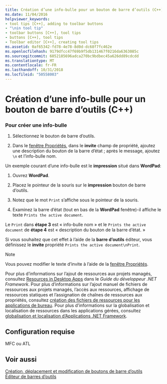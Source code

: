 ```yaml
---
title: Création d’une info-bulle pour un bouton de barre d’outils (C++)
ms.date: 11/04/2016
helpviewer_keywords:
- tool tips [C++], adding to toolbar buttons
- "\nin tool tip"
- toolbar buttons [C++], tool tips
- buttons [C++], tool tips
- Toolbar editor [C++], creating tool tips
ms.assetid: 0af65342-fd78-4e78-8d0d-dc68f7fc462e
ms.openlocfilehash: 9179dfcc47f69b9f5db131467f0216da6363085c
ms.sourcegitcommit: 6052185696adca270bc9bdbec45a626dd89cdcdd
ms.translationtype: MT
ms.contentlocale: fr-FR
ms.lasthandoff: 10/31/2018
ms.locfileid: "50558003"
---
```

# <a name="creating-a-tool-tip-for-a-toolbar-button-c"></a>Création d’une info-bulle pour un bouton de barre d’outils (C++)

### <a name="to-create-a-tool-tip"></a>Pour créer une info-bulle

1. Sélectionnez le bouton de barre d’outils.

2. Dans le [fenêtre Propriétés](/visualstudio/ide/reference/properties-window), dans le **invite** champ de propriété, ajoutez une description du bouton de la barre d’état ; après le message, ajoutez `\n` et l’info-bulle nom.

Un exemple courant d’une info-bulle est le **impression** situé dans **WordPad**:

1. Ouvrez **WordPad**.

2. Placez le pointeur de la souris sur le **impression** bouton de barre d’outils.

3. Notez que le mot `Print` s’affiche sous le pointeur de la souris.

4. Examinez la barre d’état (tout en bas de la **WordPad** fenêtre)-il affiche le texte `Prints the active document`.

Le `Print` dans **étape 3** est « info-bulle nom » et le `Prints the active document` de **étape 4** est « description du bouton de la barre d’état. »

Si vous souhaitez que cet effet à l’aide de la **barre d’outils** éditeur, vous définissez le **invite** propriété `Prints the active document\nPrint`.

> [!NOTE]
> Vous pouvez modifier le texte d’invite à l’aide de la [fenêtre Propriétés](/visualstudio/ide/reference/properties-window).

Pour plus d’informations sur l’ajout de ressources aux projets managés, consultez [Resources in Desktop Apps](/dotnet/framework/resources/index) dans le *Guide du développeur .NET Framework*. Pour plus d’informations sur l’ajout manuel de fichiers de ressources aux projets managés, l’accès aux ressources, affichage de ressources statiques et l’assignation de chaînes de ressources aux propriétés, consultez [création des fichiers de ressources pour les applications de bureau](/dotnet/framework/resources/creating-resource-files-for-desktop-apps). Pour plus d’informations sur la globalisation et localisation de ressources dans les applications gérées, consultez [globalisation et localisation d’Applications .NET Framework](/dotnet/standard/globalization-localization/index).

## <a name="requirements"></a>Configuration requise

MFC ou ATL

## <a name="see-also"></a>Voir aussi

[Création, déplacement et modification de boutons de barre d’outils](../windows/creating-moving-and-editing-toolbar-buttons.md)<br/>
[Éditeur de barres d’outils](../windows/toolbar-editor.md)